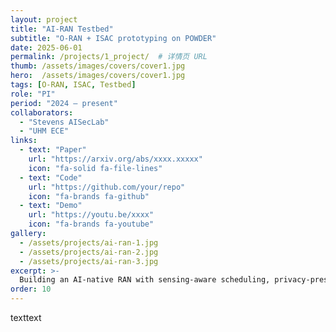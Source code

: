 ```yaml
---
layout: project
title: "AI-RAN Testbed"
subtitle: "O-RAN + ISAC prototyping on POWDER"
date: 2025-06-01
permalink: /projects/1_project/  # 详情页 URL
thumb: /assets/images/covers/cover1.jpg
hero:  /assets/images/covers/cover1.jpg
tags: [O-RAN, ISAC, Testbed]
role: "PI"
period: "2024 — present"
collaborators:
  - "Stevens AISecLab"
  - "UHM ECE"
links:
  - text: "Paper"
    url: "https://arxiv.org/abs/xxxx.xxxxx"
    icon: "fa-solid fa-file-lines"
  - text: "Code"
    url: "https://github.com/your/repo"
    icon: "fa-brands fa-github"
  - text: "Demo"
    url: "https://youtu.be/xxxx"
    icon: "fa-brands fa-youtube"
gallery:
  - /assets/projects/ai-ran-1.jpg
  - /assets/projects/ai-ran-2.jpg
  - /assets/projects/ai-ran-3.jpg
excerpt: >-
  Building an AI-native RAN with sensing-aware scheduling, privacy-preserving learning, and RIS-assisted UAV detection.
order: 10
---
```


texttext

